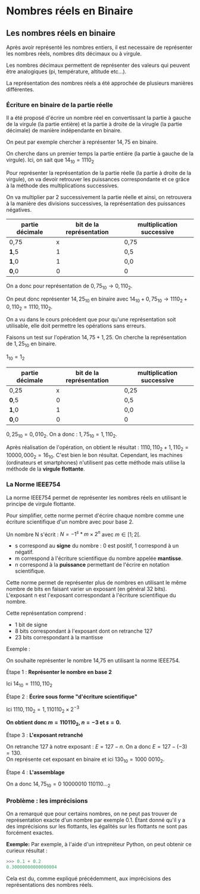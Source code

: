 # Nombres réels en Binaire

## Les nombres réels en binaire

Après avoir représenté les nombres entiers, il est necessaire de représenter les nombres réels, nombres dits décimaux ou à virgule.

Les nombres décimaux permettent de représenter des valeurs qui peuvent être analogiques (pi, température, altitude etc...).

La représentation des nombres réels a été approchée de plusieurs manières différentes.

### Écriture en binaire de la partie réelle

Il a été proposé d'écrire un nombre réel en convertissant la partie à gauche de la virgule (la partie entière) et la partie à droite de la virugle (la partie décimale) de manière indépendante en binaire.

On peut par exemple chercher à représenter $14,75$ en binaire.

On cherche dans un premier temps la partie entière (la partie à gauche de la virgule).
Ici, on sait que $14_{10} = 1110_2$

Pour représenter la représentation de la partie réelle (la partie à droite de la virgule), on va devoir retrouver les puissances correspondante et ce grâce à la méthode des multiplications successives.

On va multiplier par 2 successivement la partie réelle et ainsi, on retrouvera à la manière des divisions successives, la représentation des puissances négatives.

|partie décimale|bit de la représentation|multiplication successive|
|-|-|-|
|0,75|x|0,75|
|**1**,5|1|0,5|
|**1**,0|1|0,0|
|**0**,0|0|0|

On a donc pour représentation de $0,75_{10} \rightarrow 0,110_2$.

On peut donc représenter $14,25_{10}$ en binaire avec $14_{10} + 0,75_{10} \rightarrow 1110_2 + 0,110_2 = 1110,110_2$.

On a vu dans le cours précédent que pour qu'une représentation soit utilisable, elle doit permettre les opérations sans erreurs.

Faisons un test sur l'opération $14,75 + 1,25$.
On cherche la représentation de $1,25_{10}$ en binaire.

$1_{10} = 1_2$

|partie décimale|bit de la représentation|multiplication successive|
|-|-|-|
|0,25|x|0,25|
|**0**,5|0|0,5|
|**1**,0|1|0,0|
|**0**,0|0|0|

$0,25_{10} = 0,010_{2}$.
On a donc : $1,75_{10} = 1,110_{2}$.

Après réalisation de l'opération, on obtient le résultat : $1110,110_2 + 1,110_2 = 10000,000_2 = 16_{10}$. C'est bien le bon résultat.
Cependant, les machines (ordinateurs et smartphones) n'utilisent pas cette méthode mais utilise la méthode de la **virgule flottante**.

### La Norme IEEE754

La norme IEEE754 permet de représenter les nombres réels en utilisant le principe de virgule flottante.

Pour simplifier, cette norme permet d'écrire chaque nombre comme une écriture scientifique d'un nombre avec pour base 2.

Un nombre N s'écrit : $N = -1^s * m \times 2^n$ avec $m \in [1;2[$.

- s correspond au **signe** du nombre : 0 est positif, 1 correspond à un négatif.
- m correspond à l'écriture scientifique du nombre appelée **mantisse**.
- n correspond à la **puissance** permettant de l'écrire en notation scientifique.

Cette norme permet de représenter plus de nombres en utilisant le même nombre de bits en faisant varier un exposant (en général 32 bits).
L'exposant n est l'exposant correspondant à l'écriture scientifique du nombre.

Cette représentation comprend :

- 1 bit de signe
- 8 bits correspondant à l'exposant dont on retranche 127
- 23 bits correspondant à la mantisse

Exemple :

On souhaite représenter le nombre 14,75 en utilisant la norme IEEE754.

Étape 1 : **Représenter le nombre en base 2**  

Ici $14_{10} = 1110,110_2$

Étape 2 : **Écrire sous forme "d'écriture scientifique"**  

Ici $1110,110_2 = 1,110110_2 \times 2^{-3}$

**On obtient donc $m=110110_2$, $n=-3$ et $s=0$.**

Étape 3 : **L'exposant retranché**  

On retranche 127 à notre exposant : $E = 127 - n$.
On a donc $E = 127 - (-3) = 130$.  
On représente cet exposant en binaire et ici $130_{10} = 1000~0010_{2}$.

Étape 4 : **L'assemblage**  

On a donc $14,75_{10} = 0~10000010~110110..._{2}$


### Problème : les imprécisions

On a remarqué que pour certains nombres, on ne peut pas trouver de représentation exacte d'un nombre par exemple 0.1.
Étant donné qu'il y a des imprécisions sur les flottants, les égalités sur les flottants ne sont pas forcément exactes.

**Exemple:**
Par exemple, à l'aide d'un intrepréteur Python, on peut obtenir ce curieux résultat :
```python
>>> 0.1 + 0.2
0.30000000000000004
```

Cela est du, comme expliqué précédemment, aux imprécisions des représentations des nombres réels.